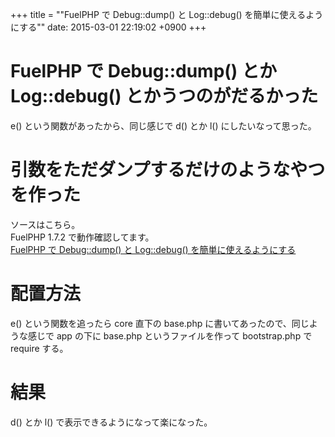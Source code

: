 +++
title = ""FuelPHP で Debug::dump() と Log::debug() を簡単に使えるようにする""
date: 2015-03-01 22:19:02 +0900
+++

FuelPHP で Debug::dump() とか Log::debug() とかうつのがだるかった
====
e() という関数があったから、同じ感じで d() とか l() にしたいなって思った。

引数をただダンプするだけのようなやつを作った
====
ソースはこちら。  
FuelPHP 1.7.2 で動作確認してます。  
[FuelPHP で Debug::dump() と Log::debug() を簡単に使えるようにする](https://gist.github.com/5000164/a933cb3f485c9a60a1a0)

配置方法
====
e() という関数を追ったら core 直下の base.php に書いてあったので、同じような感じで app の下に base.php というファイルを作って bootstrap.php で require する。

結果
====
d() とか l() で表示できるようになって楽になった。

